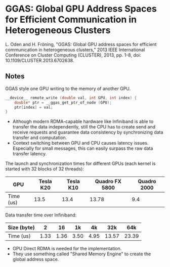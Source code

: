 # GGAS: Global GPU Address Spaces for Efficient Communication in Heterogeneous Clusters

L. Oden and H. Fröning, "GGAS: Global GPU address spaces for efficient communication in heterogeneous clusters," 2013 IEEE International Conference on Cluster Computing (CLUSTER), 2013, pp. 1-8, doi: 10.1109/CLUSTER.2013.6702638.

## Notes

GGAS style one GPU writing to the memory of another GPU.

```Cpp
__device__ remote_write (double val, int GPU, int index) {
    double* ptr = __ggas_get_ptr_of_node (GPU);
    ptr[index] = val;
}
```

* Although modern RDMA-capable hardware like Infiniband is able to transfer the data independently, still the CPU has to create send and receive requests and guarantee data consistency by synchronizing data transfer and computation.
* Context switching between GPU and CPU causes latency
issues. Especially for small messages, this can easily surpass the raw data transfer latency.

The launch and synchronization times for different GPUs (each kernel is started with 32 blocks of 32 threads):

GPU | Tesla K20 | Tesla K10 | Quadro FX 5800 | Quadro 2000
--- | --- | --- | --- | --- 
Time (us) | 13.5 | 13.4 | 13.78 | 9.4

Data transfer time over Infiniband:

Size (byte) | 2 | 16 | 1k | 4k | 32k | 64k
--- | --- | --- | --- | --- | --- | ---
Time (us) | 1.33 | 1.36 | 3.50 | 4.95 | 13.57 | 23.39

* GPU Direct RDMA is needed for the implementation.
* They use something called "Shared Memory Engine" to create the global address space. 